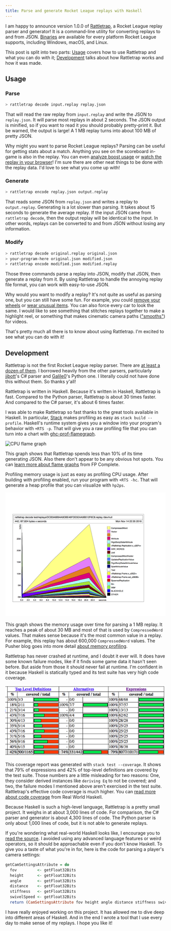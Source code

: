 ```yaml
---
title: Parse and generate Rocket League replays with Haskell
---
```


I am happy to announce version 1.0.0 of [Rattletrap][], a Rocket League replay parser and generator!
It is a command-line utility for converting replays to and from JSON.
[Binaries][] are available for every platform Rocket League supports, including Windows, macOS, and Linux.

This post is split into two parts:
[Usage][] covers how to use Rattletrap and what you can do with it;
[Development][] talks about how Rattletrap works and how it was made.

## Usage

### Parse

``` sh
> rattletrap decode input.replay replay.json
```

That will read the raw replay from `input.replay` and write the JSON to `replay.json`.
It will parse most replays in about 2 seconds.
The JSON output is minified, so if you want to read it you should probably pretty-print it.
But be warned, the output is large!
A 1 MB replay turns into about 100 MB of pretty JSON.

Why might you want to parse Rocket League replays?
Parsing can be useful for getting stats about a match.
Anything you see on the scoreboard in-game is also in the replay.
You can even [analyze boost usage][] or [watch the replay in your browser][]!
I'm sure there are other neat things to be done with the replay data.
I'd love to see what you come up with!

### Generate

``` sh
> rattletrap encode replay.json output.replay
```

That reads some JSON from `replay.json` and writes a replay to `output.replay`.
Generating is a lot slower than parsing.
It takes about 15 seconds to generate the average replay.
If the input JSON came from `rattletrap decode`, then the output replay will be identical to the input.
In other words, replays can be converted to and from JSON without losing any information.

### Modify

``` sh
> rattletrap decode original.replay original.json
> your-program-here original.json modified.json
> rattletrap encode modified.json modified.replay
```

Those three commands parse a replay into JSON, modify that JSON, then generate a replay from it.
By using Rattletrap to handle the annoying replay file format, you can work with easy-to-use JSON.

Why would you want to modify a replay?
It's not quite as useful as parsing one, but you can still have some fun.
For example, you could [remove your wheels][] or [wear unusual items][].
You can also force every car to look the same.
I would like to see something that stitches replays together to make a highlight reel, or something that makes cinematic camera paths (["smooths"][]) for videos.

That's pretty much all there is to know about using Rattletrap.
I'm excited to see what you can do with it!

## Development

Rattletrap is not the first Rocket League replay parser.
There are [at least a dozen of them][].
I borrowed heavily from the other parsers, particularly [jjbott][]'s C# parser and [Galile0][]'s Python one.
I literally could not have done this without them.
So thanks y'all!

Rattletrap is written in Haskell.
Because it's written in Haskell, Rattletrap is fast.
Compared to the Python parser, Rattletrap is about 30 times faster.
And compared to the C# parser, it's about 6 times faster.

I was able to make Rattletrap so fast thanks to the great tools available in Haskell.
In particular, [Stack][] makes profiling as easy as `stack build --profile`.
Haskell's runtime system gives you a window into your program's behavior with `+RTS -p`.
That will give you a raw profiling file that you can turn into a chart with [ghc-prof-flamegraph][].

![CPU flame graph][]

This graph shows that Rattletrap spends less than 10% of its time generating JSON.
Also there don't appear to be any obvious hot spots.
You can [learn more about flame graphs][] from FP Complete.

Profiling memory usage is just as easy as profiling CPU usage.
After building with profiling enabled, run your program with `+RTS -hc`.
That will generate a heap profile that you can visualize with `hp2ps`.

![Memory usage graph][]

This graph shows the memory usage over time for parsing a 1 MB replay.
It reaches a peak of about 30 MB and most of that is used by `CompressedWord` values.
That makes sense because it's the most common value in a replay.
For example, this replay has about 600,000 `CompressedWord` values.
The Pusher blog goes into more detail [about memory profiling][].

Rattletrap has never crashed at runtime, and I doubt it ever will.
It does have some known failure modes, like if it finds some game data it hasn't seen before.
But aside from those it should never fail at runtime.
I'm confident in it because Haskell is statically typed and its test suite has very high code coverage.

![Code coverage report][]

This coverage report was generated with `stack test --coverage`.
It shows that 79% of expressions and 42% of top-level definitions are covered by the test suite.
Those numbers are a little misleading for two reasons:
One, they consider derived instances like `deriving Eq` to not be covered;
and two, the failure modes I mentioned above aren't exercised in the test suite.
Rattletrap's effective code coverage is much higher.
You can [read more about code coverage][] from Real World Haskell.

Because Haskell is such a high-level language, Rattletrap is a pretty small project.
It weighs in at about 3,000 lines of code.
For comparison, the C# parser and generator is about 4,300 lines of code.
The Python parser is only about 1,000 lines of code, but it is not able to generate replays.

If you're wondering what real-world Haskell looks like, I encourage you to [read the source][].
I avoided using any advanced language features or weird operators, so it should be approachable even if you don't know Haskell.
To give you a taste of what you're in for, here is the code for parsing a player's camera settings:

``` hs
getCamSettingsAttribute = do
  fov         <- getFloat32Bits
  height      <- getFloat32Bits
  angle       <- getFloat32Bits
  distance    <- getFloat32Bits
  stiffness   <- getFloat32Bits
  swivelSpeed <- getFloat32Bits
  return (CamSettingsAttribute fov height angle distance stiffness swivelSpeed)
```

I have really enjoyed working on this project.
It has allowed me to dive deep into different areas of Haskell.
And in the end I wrote a tool that I use every day to make sense of my replays.
I hope you like it!

[Rattletrap]: https://github.com/tfausak/rattletrap
[Binaries]: https://github.com/tfausak/rattletrap/releases/tag/1.0.0
[Usage]: #usage
[analyze boost usage]: https://www.rocketleaguereplays.com/news/2016/apr/16/boost-stats-and-stream-data/
[watch the replay in your browser]: https://www.rocketleaguereplays.com/news/2016/apr/2/in-browser-replay-simulation/
[remove your wheels]: https://gfycat.com/FineOldHammerheadshark
[wear unusual items]: https://gfycat.com/CoarseMellowIchneumonfly
["smooths"]: https://www.youtube.com/watch?v=9AFXPESOEz0
[Development]: #development
[at least a dozen of them]: https://github.com/rocket-league-replays/rocket-league-replays/wiki/Rocket-League-Replay-Parsers/13e3ae1273acc531ccc46d08f805c08e7a700d3d
[jjbott]: https://github.com/jjbott
[Galile0]: https://github.com/Galile0
[Stack]: https://docs.haskellstack.org/en/stable/README/
[ghc-prof-flamegraph]: https://hackage.haskell.org/package/ghc-prof-flamegraph
[CPU flame graph]: /static/images/2016/11/14/cpu-flame-graph.png
[learn more about flame graphs]: https://www.fpcomplete.com/blog/2015/04/ghc-prof-flamegraph
[Memory usage graph]: /static/images/2016/11/14/memory-usage-graph.png
[about memory profiling]: https://blog.pusher.com/memory-profiling-in-haskell/
[Code coverage report]: /static/images/2016/11/14/code-coverage-report.png
[read more about code coverage]: http://book.realworldhaskell.org/read/testing-and-quality-assurance.html#id629497
[read the source]: https://www.stackage.org/haddock/nightly-2016-11-13/rattletrap-0.4.1/src/Rattletrap.Replay.html
